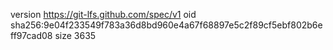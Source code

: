 version https://git-lfs.github.com/spec/v1
oid sha256:9e04f233549f783a36d8bd960e4a67f68897e5c2f89cf5ebf802b6eff97cad08
size 3635
